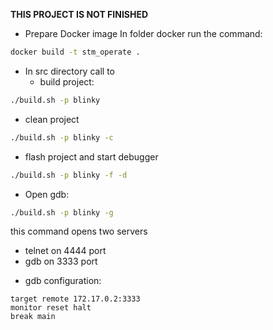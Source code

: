 **THIS PROJECT IS NOT FINISHED**


- Prepare Docker image
In folder docker run the command:
```bash
docker build -t stm_operate .  
```
- In src directory call to
  * build project:
```bash
./build.sh -p blinky
```
  * clean project
```bash
./build.sh -p blinky -c
```
  * flash project and start debugger
```bash
./build.sh -p blinky -f -d
```
- Open gdb:
```bash
./build.sh -p blinky -g
```
  this command opens two servers
  * telnet on 4444 port
  * gdb on 3333 port

- gdb configuration:
```
target remote 172.17.0.2:3333
monitor reset halt
break main
```
